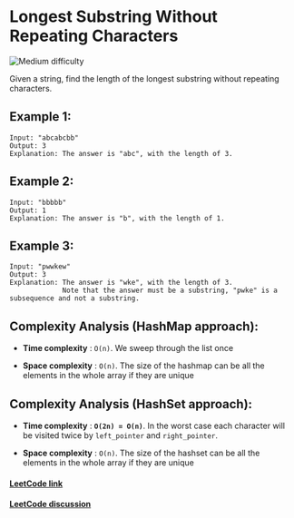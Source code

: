 # Longest Substring Without Repeating Characters

![Medium difficulty](https://img.shields.io/badge/difficulty-medium-yellow)

Given a string, find the length of the longest substring without repeating characters.

## Example 1:

```
Input: "abcabcbb"
Output: 3
Explanation: The answer is "abc", with the length of 3.
```

## Example 2:

```
Input: "bbbbb"
Output: 1
Explanation: The answer is "b", with the length of 1.
```

## Example 3:

```
Input: "pwwkew"
Output: 3
Explanation: The answer is "wke", with the length of 3.
             Note that the answer must be a substring, "pwke" is a subsequence and not a substring.
```

## Complexity Analysis (HashMap approach):

- **Time complexity** : `O(n)`. We sweep through the list once

- **Space complexity** : `O(n)`. The size of the hashmap can be all the elements in the whole array if they are unique

## Complexity Analysis (HashSet approach):

- **Time complexity** : **`O(2n) = O(n)`**. In the worst case each character will be visited twice by `left_pointer` and `right_pointer`.

- **Space complexity** : `O(n)`. The size of the hashset can be all the elements in the whole array if they are unique

#### [LeetCode link](https://leetcode.com/problems/longest-substring-without-repeating-characters)
#### [LeetCode discussion](https://leetcode.com/problems/longest-substring-without-repeating-characters/discuss/1729/11-line-simple-Java-solution-O(n)-with-explanation)